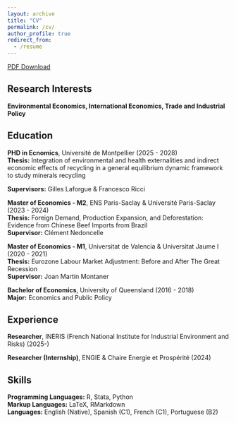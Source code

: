 ```yaml
---
layout: archive
title: "CV"
permalink: /cv/
author_profile: true
redirect_from:
  - /resume
---
```



[PDF Download](https://hdydenairn.github.io/files/cv_jan2025.pdf)

## Research Interests

**Environmental Economics, International Economics, Trade and Industrial Policy**

## Education

**PHD in Ecnomics**, Université de Montpellier (2025 - 2028)  
**Thesis:** Integration of environmental and health externalities and indirect economic effects of recycling
in a general equilibrium dynamic framework to study minerals recycling

**Supervisors:** Gilles Laforgue & Francesco Ricci

**Master of Economics - M2**, ENS Paris-Saclay & Université Paris-Saclay (2023 - 2024)  
**Thesis:** Foreign Demand, Production Expansion, and Deforestation: Evidence from Chinese Beef Imports from Brazil  
**Supervisor:** Clément Nedoncelle

**Master of Economics - M1**, Universitat de Valencia & Universitat Jaume I (2020 - 2021)  
**Thesis:** Eurozone Labour Market Adjustment: Before and After The Great Recession  
**Supervisor:** Joan Martín Montaner

**Bachelor of Economics**, University of Queensland (2016 - 2018)  
**Major:** Economics and Public Policy  

## Experience

**Researcher**, INERIS (French National Institute for Industrial Environment and Risks) (2025-)  

**Researcher (Internship)**, ENGIE & Chaire Energie et Prospérité (2024)  

## Skills

**Programming Languages:** R, Stata, Python  
**Markup Languages:** LaTeX, RMarkdown  
**Languages:** English (Native), Spanish (C1), French (C1), Portuguese (B2)  

